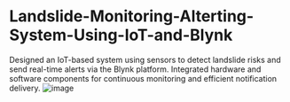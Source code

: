# Landslide-Monitoring-Alterting-System-Using-IoT-and-Blynk
Designed an IoT-based system using sensors to detect landslide risks and send real-time alerts via the Blynk platform. Integrated hardware and software components for continuous monitoring and efficient notification delivery.
![image](https://github.com/user-attachments/assets/98c61a05-1fd8-4c32-a9b3-dd2510e0ab93)
